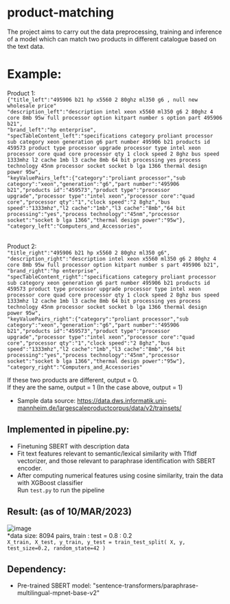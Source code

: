 # product-matching

The project aims to carry out the data preprocessing, training and inference of a model which can match two products in different catalogue based on the text data.

# Example:

Product 1: <br />
`{"title_left":"495906 b21 hp x5560 2 80ghz ml350 g6 , null new wholesale price"`<br />
`"description_left":"description intel xeon x5560 ml350 g6 2 80ghz 4 core 8mb 95w full processor option kitpart number s option part 495906 b21",` <br />
`"brand_left":"hp enterprise", `<br />
`"specTableContent_left":"specifications category proliant processor sub category xeon generation g6 part number 495906 b21 products id 459573 product type processor upgrade processor type intel xeon processor core quad core processor qty 1 clock speed 2 8ghz bus speed 1333mhz l2 cache 1mb l3 cache 8mb 64 bit processing yes process technology 45nm processor socket socket b lga 1366 thermal design power 95w",`<br />
`"keyValuePairs_left":{"category":"proliant processor","sub category":"xeon","generation":"g6","part number":"495906 b21","products id":"459573","product type":"processor upgrade","processor type":"intel xeon","processor core":"quad core","processor qty":"1","clock speed":"2 8ghz","bus speed":"1333mhz","l2 cache":"1mb","l3 cache":"8mb","64 bit processing":"yes","process technology":"45nm","processor socket":"socket b lga 1366","thermal design power":"95w"},`<br />
`"category_left":"Computers_and_Accessories",`<br />
<br />

Product 2:<br />
`"title_right":"495906 b21 hp x5560 2 80ghz ml350 g6",`<br />
`"description_right":"description intel xeon x5560 ml350 g6 2 80ghz 4 core 8mb 95w full processor option kitpart number s part 495906 b21",`<br />
`"brand_right":"hp enterprise",`<br />
`"specTableContent_right":"specifications category proliant processor sub category xeon generation g6 part number 495906 b21 products id 459573 product type processor upgrade processor type intel xeon processor core quad core processor qty 1 clock speed 2 8ghz bus speed 1333mhz l2 cache 1mb l3 cache 8mb 64 bit processing yes process technology 45nm processor socket socket b lga 1366 thermal design power 95w",`<br />
`"keyValuePairs_right":{"category":"proliant processor","sub category":"xeon","generation":"g6","part number":"495906 b21","products id":"459573","product type":"processor upgrade","processor type":"intel xeon","processor core":"quad core","processor qty":"1","clock speed":"2 8ghz","bus speed":"1333mhz","l2 cache":"1mb","l3 cache":"8mb","64 bit processing":"yes","process technology":"45nm","processor socket":"socket b lga 1366","thermal design power":"95w"},`
`"category_right":"Computers_and_Accessories"`<br />

If these two products are different, output = 0.<br />
If they are the same, output = 1
(In the case above, output = 1)

* Sample data source: https://data.dws.informatik.uni-mannheim.de/largescaleproductcorpus/data/v2/trainsets/


## Implemented in pipeline.py:
- Finetuning SBERT with description data
- Fit text features relevant to semantic/lexical similarity with TfIdf vectorizer, and those relevant to paraphrase identification with SBERT encoder.
- After computing numerical features using cosine similarity, train the data with XGBoost classifier<br />
Run `test.py` to run the pipeline

## Result: (as of 10/MAR/2023)
![image](https://user-images.githubusercontent.com/88599923/224301583-1969b8a1-81e7-4c90-b6a6-f287e1ee6058.png)<br />
*data size: 8094 pairs, train : test = 0.8 : 0.2<br />
`X_train, X_test, y_train, y_test = train_test_split(
            X, y, test_size=0.2, random_state=42
        )
        `

## Dependency:
- Pre-trained SBERT model: "sentence-transformers/paraphrase-multilingual-mpnet-base-v2"
